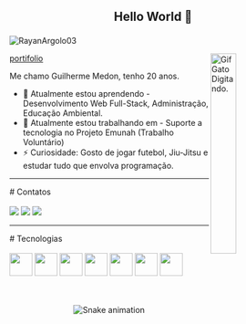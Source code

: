 ## <p align="center">Hello World 👋</p>

<!-- ... -->

<p align="left"> <img src="https://komarev.com/ghpvc/?username=RayanArgolo03&label=Profile%20views&color=0e75b6&style=flat" alt="RayanArgolo03" /></p>
<img src=https://media.tenor.com/rkY5QA5c3VAAAAAC/gato-digitando.gif" width="30%" height="30%" align="right" border-radius="50%" alt="Gif Gato Digitando.">
<a href="https://gmedon.github.io/Portifolio/" target="_blank">portifolio<a/>


Me chamo Guilherme Medon, tenho 20 anos.
- 🌱 Atualmente estou aprendendo - Desenvolvimento Web Full-Stack, Administração, Educação Ambiental.
- 🔭 Atualmente estou trabalhando em - Suporte a tecnologia no Projeto Emunah (Trabalho Voluntário)
- ⚡ Curiosidade: Gosto de jogar futebol, Jiu-Jitsu e estudar tudo que envolva programação.
<hr/>
<div>
# Contatos <br/> <br/>
<a href="https://instagram.com/guilhermemedonn" target="_blank"><img src="https://img.shields.io/badge/-Instagram-%23E4405F?style=for-the-badge&logo=instagram&logoColor=white" target="_blank"></a>
<a href = "mailto:guilhermememedon@gmail.com"><img src="https://img.shields.io/badge/Gmail-D14836?style=for-the-badge&logo=gmail&logoColor=white" target="_blank"></a>
<a href="https://www.linkedin.com/in/Gmedon" target="_blank"><img src="https://img.shields.io/badge/-LinkedIn-%230077B5?style=for-the-badge&logo=linkedin&logoColor=white" target="_blank"></a>   
</div> <hr/>
<div>
# Tecnologias <br/> <br/>
<img src="https://cdn.jsdelivr.net/gh/devicons/devicon/icons/css3/css3-original.svg" width="40" height="40"/> 
<img src="https://cdn.jsdelivr.net/gh/devicons/devicon/icons/html5/html5-original.svg" width="40" height="40"/>
<img src="https://cdn.jsdelivr.net/gh/devicons/devicon/icons/javascript/javascript-original.svg" width="40" height="40"/>
<img src="https://cdn.jsdelivr.net/gh/devicons/devicon/icons/typescript/typescript-original.svg" width="40" height="40"/>
<img src="https://cdn.jsdelivr.net/gh/devicons/devicon/icons/nodejs/nodejs-original-wordmark.svg" width="40" height="40"/>
<img src="https://cdn.jsdelivr.net/gh/devicons/devicon/icons/react/react-original-wordmark.svg" width="40" height="40"/>
<img src="https://cdn.jsdelivr.net/gh/devicons/devicon/icons/git/git-original.svg" width="40" height="40"/>
<div/><br/><br/>
                                                                                                         
<div align="center">

  ![Snake animation](https://github.com/Gmedon/Gmedon/blob/output/github-contribution-grid-snake.svg)

</div>
